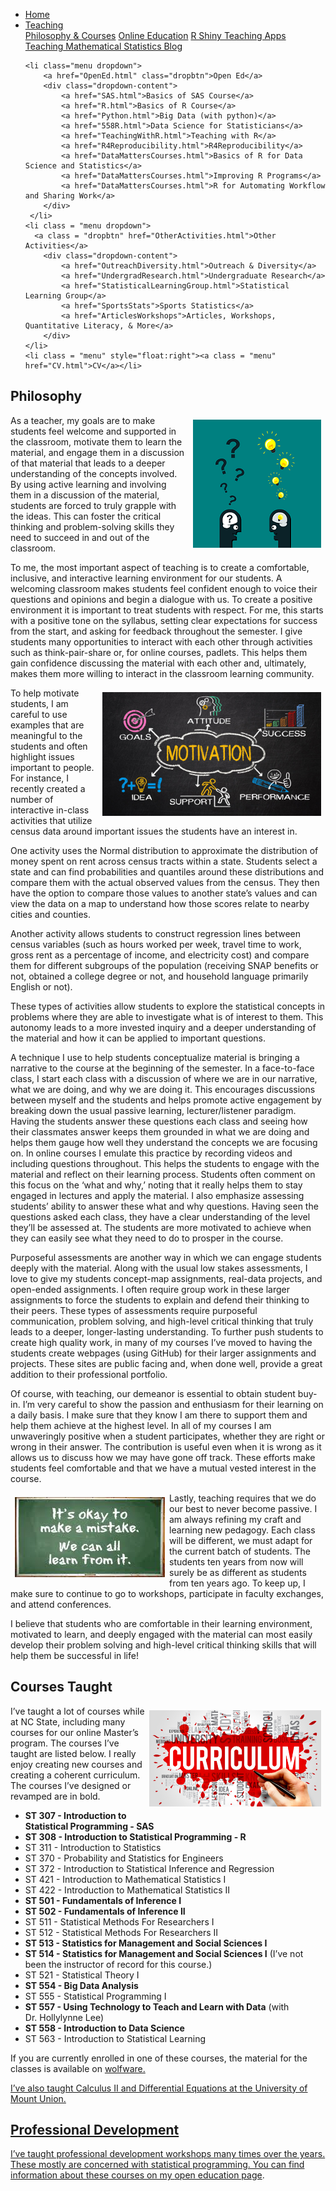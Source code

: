 
<head>
  <link rel="stylesheet" href="../css/styles.css">
</head>

<ul class = "menu">
    <li class = "menu"><a class = "menu" href="../index.html">Home</a></li>
    <li class="menu dropdown">
        <a href="Teaching.html" class="dropbtn">Teaching</a>
        <div class="dropdown-content">
            <a href="PhilosophyCourses.html">Philosophy & Courses</a>
            <a href="Online.html">Online Education</a>
            <a href="ShinyApps.html">R Shiny Teaching Apps</a>
            <a href="MathStat.html">Teaching Mathematical Statistics Blog</a>
        </div>
     </li>
    
    <li class="menu dropdown">
        <a href="OpenEd.html" class="dropbtn">Open Ed</a>
        <div class="dropdown-content">
            <a href="SAS.html">Basics of SAS Course</a>
            <a href="R.html">Basics of R Course</a>
            <a href="Python.html">Big Data (with python)</a>
            <a href="558R.html">Data Science for Statisticians</a>
            <a href="TeachingWithR.html">Teaching with R</a>
            <a href="R4Reproducibility.html">R4Reproducibility</a>
            <a href="DataMattersCourses.html">Basics of R for Data Science and Statistics</a>
            <a href="DataMattersCourses.html">Improving R Programs</a>
            <a href="DataMattersCourses.html">R for Automating Workflow and Sharing Work</a>
        </div>
     </li>
    <li class = "menu dropdown">
      <a class = "dropbtn" href="OtherActivities.html">Other Activities</a>
        <div class="dropdown-content">
            <a href="OutreachDiversity.html">Outreach & Diversity</a>
            <a href="UndergradResearch.html">Undergraduate Research</a>
            <a href="StatisticalLearningGroup.html">Statistical Learning Group</a>
            <a href="SportsStats">Sports Statistics</a>
            <a href="ArticlesWorkshops">Articles, Workshops, Quantitative Literacy, & More</a>
        </div>
    </li>
    <li class = "menu" style="float:right"><a class = "menu" href="CV.html">CV</a></li>
</ul>

<br style = "display: block; content: ''; margin-top: 10; ">


## Philosophy

<div style="float: right; padding: 7px 7px 7px 7px;">

<img src = "../images/question.png" alt = "Courtesy: pixabay. Idea image.">

</div>

As a teacher, my goals are to make students feel welcome and supported
in the classroom, motivate them to learn the material, and engage them
in a discussion of that material that leads to a deeper understanding of
the concepts involved. By using active learning and involving them in a
discussion of the material, students are forced to truly grapple with
the ideas. This can foster the critical thinking and problem-solving
skills they need to succeed in and out of the classroom.

To me, the most important aspect of teaching is to create a comfortable,
inclusive, and interactive learning environment for our students. A
welcoming classroom makes students feel confident enough to voice their
questions and opinions and begin a dialogue with us. To create a
positive environment it is important to treat students with respect. For
me, this starts with a positive tone on the syllabus, setting clear
expectations for success from the start, and asking for feedback
throughout the semester. I give students many opportunities to interact
with each other through activities such as think-pair-share or, for
online courses, padlets. This helps them gain confidence discussing the
material with each other and, ultimately, makes them more willing to
interact in the classroom learning community.

<div style="float: right; padding: 7px 7px 7px 7px;">

<img src = "../images/motivation.png" alt = "Motivation image." width = "350">

</div>

To help motivate students, I am careful to use examples that are
meaningful to the students and often highlight issues important to
people. For instance, I recently created a number of interactive
in-class activities that utilize census data around important issues the
students have an interest in.

One activity uses the Normal distribution to approximate the
distribution of money spent on rent across census tracts within a state.
Students select a state and can find probabilities and quantiles around
these distributions and compare them with the actual observed values
from the census. They then have the option to compare those values to
another state’s values and can view the data on a map to understand how
those scores relate to nearby cities and counties.

Another activity allows students to construct regression lines between
census variables (such as hours worked per week, travel time to work,
gross rent as a percentage of income, and electricity cost) and compare
them for different subgroups of the population (receiving SNAP benefits
or not, obtained a college degree or not, and household language
primarily English or not).

These types of activities allow students to explore the statistical
concepts in problems where they are able to investigate what is of
interest to them. This autonomy leads to a more invested inquiry and a
deeper understanding of the material and how it can be applied to
important questions.

A technique I use to help students conceptualize material is bringing a
narrative to the course at the beginning of the semester. In a
face-to-face class, I start each class with a discussion of where we are
in our narrative, what we are doing, and why we are doing it. This
encourages discussions between myself and the students and helps promote
active engagement by breaking down the usual passive learning,
lecturer/listener paradigm. Having the students answer these questions
each class and seeing how their classmates answer keeps them grounded in
what we are doing and helps them gauge how well they understand the
concepts we are focusing on. In online courses I emulate this practice
by recording videos and including questions throughout. This helps the
students to engage with the material and reflect on their learning
process. Students often comment on this focus on the ‘what and why,’
noting that it really helps them to stay engaged in lectures and apply
the material. I also emphasize assessing students’ ability to answer
these what and why questions. Having seen the questions asked each
class, they have a clear understanding of the level they’ll be assessed
at. The students are more motivated to achieve when they can easily see
what they need to do to prosper in the course.

Purposeful assessments are another way in which we can engage students
deeply with the material. Along with the usual low stakes assessments, I
love to give my students concept-map assignments, real-data projects,
and open-ended assignments. I often require group work in these larger
assignments to force the students to explain and defend their thinking
to their peers. These types of assessments require purposeful
communication, problem solving, and high-level critical thinking that
truly leads to a deeper, longer-lasting understanding. To further push
students to create high quality work, in many of my courses I’ve moved
to having the students create webpages (using GitHub) for their larger
assignments and projects. These sites are public facing and, when done
well, provide a great addition to their professional portfolio.

Of course, with teaching, our demeanor is essential to obtain student
buy-in. I’m very careful to show the passion and enthusiasm for their
learning on a daily basis. I make sure that they know I am there to
support them and help them achieve at the highest level. In all of my
courses I am unwaveringly positive when a student participates, whether
they are right or wrong in their answer. The contribution is useful even
when it is wrong as it allows us to discuss how we may have gone off
track. These efforts make students feel comfortable and that we have a
mutual vested interest in the course.

<div style="float: left; padding: 7px 7px 7px 7px;">

<img src = "../images/mistake.png" alt = "Courtesy: Ok to make a mistake imag.">

</div>

Lastly, teaching requires that we do our best to never become passive. I
am always refining my craft and learning new pedagogy. Each class will
be different, we must adapt for the current batch of students. The
students ten years from now will surely be as different as students from
ten years ago. To keep up, I make sure to continue to go to workshops,
participate in faculty exchanges, and attend conferences.

I believe that students who are comfortable in their learning
environment, motivated to learn, and deeply engaged with the material
can most easily develop their problem solving and high-level critical
thinking skills that will help them be successful in life!

## Courses Taught

<div style="float: right;padding: 7px 7px 7px 7px;">

<img src = "../images/curriculum.jpg" alt = "Courtesy: NC State" width = "275">

</div>

I’ve taught a lot of courses while at NC State, including many courses
for our online Master’s program. The courses I’ve taught are listed
below. I really enjoy creating new courses and creating a coherent
curriculum. The courses I’ve designed or revamped are in bold.

- **ST 307 - Introduction to Statistical Programming - SAS**
- **ST 308 - Introduction to Statistical Programming - R**
- ST 311 - Introduction to Statistics
- ST 370 - Probability and Statistics for Engineers
- ST 372 - Introduction to Statistical Inference and Regression
- ST 421 - Introduction to Mathematical Statistics I
- ST 422 - Introduction to Mathematical Statistics II
- **ST 501 - Fundamentals of Inference I**
- **ST 502 - Fundamentals of Inference II**
- ST 511 - Statistical Methods For Researchers I
- ST 512 - Statistical Methods For Researchers II
- **ST 513 - Statistics for Management and Social Sciences I**
- **ST 514 - Statistics for Management and Social Sciences I** (I’ve not
  been the instructor of record for this course.)
- ST 521 - Statistical Theory I
- **ST 554 - Big Data Analysis**
- ST 555 - Statistical Programming I
- **ST 557 - Using Technology to Teach and Learn with Data** (with
  Dr. Hollylynne Lee)
- **ST 558 - Introduction to Data Science**
- ST 563 - Introduction to Statistical Learning

If you are currently enrolled in one of these courses, the material for
the classes is available on
<a href = "https://www.wolfware.ncsu.edu" target ="_blank">wolfware.

I’ve also taught Calculus II and Differential Equations at the
University of Mount Union.

## Professional Development

I’ve taught professional development workshops many times over the
years. These mostly are concerned with statistical programming. You can
find information about these courses on my [open education
page](OpenEd.html).
